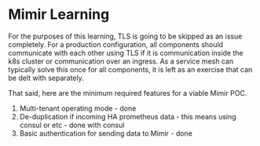 # Mimir Learning

For the purposes of this learning, TLS is going to be skipped as an issue completely. For a
production configuration, all components should communicate with each other using TLS if it is
communication inside the k8s cluster or communication over an ingress. As a service mesh can
typically solve this once for all components, it is left as an exercise that can be delt with
separately.

That said, here are the minimum required features for a viable Mimir POC.

1. Multi-tenant operating mode - done
1. De-duplication if incoming HA prometheus data - this means using consul or etc - done with consul
1. Basic authentication for sending data to Mimir - done
